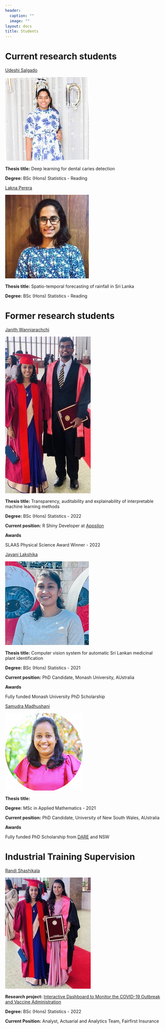 ```yaml
---
header:
  caption: ""
  image: ""
layout: docs
title: Students
---
```




# Current research students


[Udeshi Salgado](https://www.linkedin.com/in/udeshi-salgado/?originalSubdomain=lk)

![](udeshi.jpeg)



**Thesis title:** Deep learning for dental caries detection

**Degree:** BSc (Hons) Statistics - Reading



[Lakna Perera](https://www.linkedin.com/in/lakna-perera/?trk=public_profile_browsemap&originalSubdomain=lk)

![](lakna.jpeg)

**Thesis title:** Spatio-temporal forecasting of rainfall in Sri Lanka 

**Degree:** BSc (Hons) Statistics - Reading


# Former research students

[ Janith Wanniarachchi](https://janithwanni.netlify.app/)

![](janith.jpg)

**Thesis title:** Transparency, auditability and explainability of interpretable machine learning methods

**Degree:** BSc (Hons) Statistics - 2022

**Current position:** R Shiny Developer at [Appsilon](https://appsilon.com/)

**Awards**

SLAAS Physical Science Award Winner - 2022


[ Jayani Lakshika](https://jayanilakshika.netlify.app/)

![](jayani.png)

**Thesis title:** Computer vision system for
automatic Sri Lankan medicinal
plant identification

**Degree:** BSc (Hons) Statistics - 2021

**Current position:** PhD Candidate, Monash University, AUstralia

**Awards**

Fully funded Monash University PhD Scholarship


[Samudra Madhushani](https://darecentre.org.au/portfolio_page/samudra-madushani/)

![](samudra.png)

**Thesis title:** 

**Degree:** MSc in Applied Mathematics - 2021

**Current position:** PhD Candidate, University of New South Wales, AUstralia

**Awards**

Fully funded PhD Scholarship from [DARE](https://darecentre.org.au/) and NSW


# Industrial Training Supervision

[Randi Shashikala](https://www.linkedin.com/in/randi-shashikala-b885351b8/)

![](randi.jpg)

**Research project:** [Interactive Dashboard to Monitor the COVID-19 Outbreak and Vaccine Administration](https://thiyangt.github.io/coviddashboard/)

**Degree:** BSc (Hons) Statistics - 2022

**Current Position:** Analyst, Actuarial and Analytics Team, Fairfirst Insurance 

